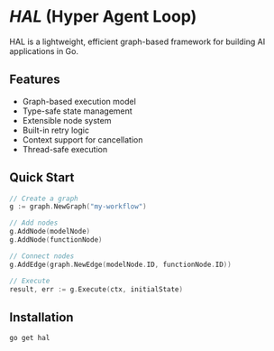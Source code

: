 # _HAL_ (Hyper Agent Loop)

HAL is a lightweight, efficient graph-based framework for building AI applications in Go.

## Features

- Graph-based execution model
- Type-safe state management
- Extensible node system
- Built-in retry logic
- Context support for cancellation
- Thread-safe execution

## Quick Start

```go
// Create a graph
g := graph.NewGraph("my-workflow")

// Add nodes
g.AddNode(modelNode)
g.AddNode(functionNode)

// Connect nodes
g.AddEdge(graph.NewEdge(modelNode.ID, functionNode.ID))

// Execute
result, err := g.Execute(ctx, initialState)
```

## Installation

```bash
go get hal
```
